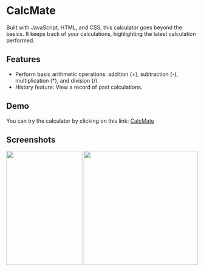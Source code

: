 # CalcMate
Built with JavaScript, HTML, and CSS, this calculator goes beyond the basics. It keeps track of your calculations, highlighting the latest calculation performed.

## Features
- Perform basic arithmetic operations: addition (+), subtraction (-), multiplication (*), and division (/).
- History feature: View a record of past calculations.

## Demo
You can try the calculator by clicking on this link: [CalcMate](https://calcmate-asmita.netlify.app/)

## Screenshots
<img src="https://github.com/SigdelAsmita/CalcMate/assets/83410321/bff99045-16f0-44f0-b2a5-3216eda45da3" width="200" height = "300">
<img src="https://github.com/SigdelAsmita/CalcMate/assets/83410321/2843949c-cf0d-457f-9633-bce7f6af88ae" width="300" height = "300">
